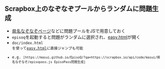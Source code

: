 <h2>Scrapbox上のなぞなぞプールからランダムに問題生成</h2>

<ul>
  <li><a href="https://scrapbox.io/masui/%E7%9C%8C%E5%90%8D%E3%81%AA%E3%81%9E%E3%81%AA%E3%81%9E">県名なぞなぞページ</a>などに問題プールをJSで用意しておく</li>
  <li><code>episoq</code>を起動すると問題がランダムに選択され、<a href="http://EpisoPass.com/easy.html">easy.html</a>が開く</li>
  <li><code>doc/index.html</li>を使って<a href="http://EpisoPass.com/easy.html">easy.html</a>に直接ジャンプも可能</li>
  <li>e.g. <code>[https://masui.github.io/EpisoQ/?qa=https://scrapbox.io/api/code/masui/県名なぞなぞ/episopass.js EpisoPass問題生成]</code></li>
</ul>

